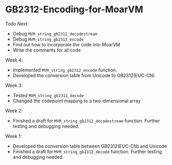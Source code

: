 # GB2312-Encoding-for-MoarVM

Todo Next:

+ Debug ``MVM_string_gb2312_decodestream``
+ Debug `MVM_string_gb2312_encode` 
+ Find out how to incorporate the code into MoarVM 
+ Write the comments for all code

Week 4:

+ Implemented ``MVM_string_gb2312_encode`` function.
+ Developed the conversion table from Unicode to GB2312(EUC-CN)

Week 3:

+ Tested `MVM_string_gb2312_decode` 
+ Changed the codepoint mapping to a two-dimensional array

Week 2:

+ Finished a draft for ``MVM_string_gb2312_decodestream`` function. Further testing and debugging needed.

Week 1:

+ Developed the conversion table between GB2312(EUC-CN) and Unicode
+ Finished a draft for `MVM_string_gb2312_decode` function. Further testing and debugging needed.

